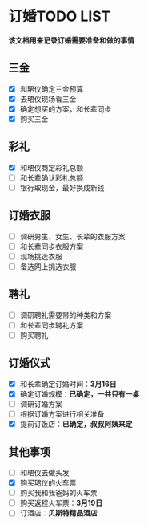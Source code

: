 # 订婚TODO LIST
**该文档用来记录订婚需要准备和做的事情**
## 三金 
- [x] 和珺仪确定三金预算
- [x] 去珺仪现场看三金
- [x] 确定想买的方案，和长辈同步
- [x] 购买三金
## 彩礼
- [x] 和珺仪商定彩礼总额
- [ ] 和长辈确认彩礼总额
- [ ] 银行取现金，最好换成新钱
## 订婚衣服
- [ ] 调研男生、女生、长辈的衣服方案
- [ ] 和长辈同步衣服方案
- [ ] 现场挑选衣服
- [ ] 备选网上挑选衣服
## 聘礼
- [ ] 调研聘礼需要带的种类和方案
- [ ] 和长辈同步聘礼方案
- [ ] 购买聘礼
## 订婚仪式
- [x] 和长辈确定订婚时间：**3月16日**
- [x] 确定订婚规模：**已确定，一共只有一桌**
- [ ] 调研订婚方案
- [ ] 根据订婚方案进行相关准备
- [x] 提前订饭店：**已确定，叔叔阿姨来定**
## 其他事项
- [ ] 和珺仪去做头发
- [x] 购买珺仪的火车票
- [ ] 购买我和我爸妈的火车票
- [ ] 购买返程火车票：**3月19日**
- [ ] 订酒店：**贝斯特精品酒店**
